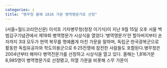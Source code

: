 ```yaml
---
categories: i
title: "병무청 올해 1816 가문 병역명문가로 선정"
---
```

(서울=월드코리안신문) 이석호 기자병무청(청장 이기식)이 지난 9월 15일 오후 서울 백범김구기념관에서 제19회 병역명문가 시상식을 열었다.&lsquo;병역명문가&rsquo;란 할아버지부터 손자까지 3대 모두가 현역 복무를 명예롭게 마친 가문을 말하며, 독립군&middot;한국광복군으로 활동한 독립유공자와 학도의용군으로 6&middot;25전쟁에 참전한 사람들도 포함된다.병무청은 2004년부터 해마다 병역전문가를 선정하고 시상식을 열고 있다. 올해는 1,816가문 8,985명이 병역명문가로 선정됐고, 허열 가문을 비롯해 스무 가문이